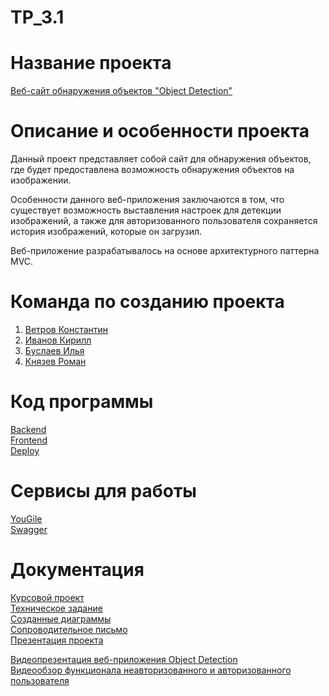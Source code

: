 # TP_3.1
# Название проекта

[Веб-сайт обнаружения объектов "Object Detection"](https://objectdetection-phluorogg.cloud.okteto.net) <br />

# Описание и особенности проекта

Данный проект представляет собой сайт для обнаружения объектов, где будет предоставлена возможность обнаружения объектов на изображении. <br />

Особенности данного веб-приложения заключаются в том, что существует возможность выставления настроек для детекции изображений, а также для авторизованного пользователя сохраняется история изображений, которые он загрузил. <br />

Веб-приложение разрабатывалось на основе архитектурного паттерна MVC. <br />

# Команда по созданию проекта

1. [Ветров Константин](https://github.com/phluoroGG)<br />
2. [Иванов Кирилл](https://github.com/CATyPH67)<br />
3. [Буслаев Илья](https://github.com/Smokee0)<br />
4. [Князев Роман](https://github.com/knyazevRm)<br />

# Код программы

[Backend](https://github.com/phluoroGG/OD-Server) <br />
[Frontend](https://github.com/phluoroGG/OD-Client) <br />
[Deploy](https://github.com/phluoroGG/objectdetection) <br />

# Сервисы для работы

[YouGile](https://ru.yougile.com/board/kw1o9ip6kll0) <br /> 
[Swagger](https://objectdetection-back-phluorogg.cloud.okteto.net/swagger/)<br />

# Документация

[Курсовой проект](https://github.com/phluoroGG/TP_3.1/tree/main/Документация/Курсовая%20работа)<br />
[Техническое задание](https://github.com/phluoroGG/TP_3.1/tree/main/Документация/Техническое%20задание)<br />
[Созданные диаграммы](https://github.com/phluoroGG/TP_3.1/tree/main/Документация/Диаграммы)<br />
[Сопроводительное письмо](https://github.com/phluoroGG/TP_3.1/tree/main/Документация/Сопроводительное%20письмо)<br />
[Презентация проекта](https://github.com/phluoroGG/TP_3.1/tree/main/Документация/Презентация)<br />

[Видеопрезентация веб-приложения Object Detection](https://drive.google.com/drive/folders/1KJMN-0-7eZrTf97fgNQMPmSuGAdOxbSx)<br />
[Видеообзор функционала неавторизованного и авторизованного пользователя](https://drive.google.com/drive/folders/1nq8G3uVE2WmUOP1OIwm3nQ2hZsR4BxXM) <br />

